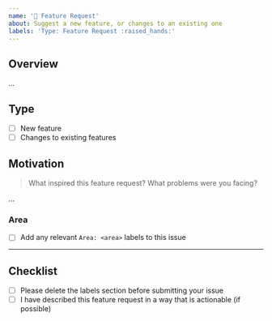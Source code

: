 ```yaml
---
name: '🙌 Feature Request'
about: Suggest a new feature, or changes to an existing one
labels: 'Type: Feature Request :raised_hands:'
---
```


## Overview

...

## Type

- [ ] New feature
- [ ] Changes to existing features

## Motivation

> What inspired this feature request? What problems were you facing?

...

### Area

- [ ] Add any relevant `Area: <area>` labels to this issue

---

## Checklist

- [ ] Please delete the labels section before submitting your issue
- [ ] I have described this feature request in a way that is actionable (if possible)
